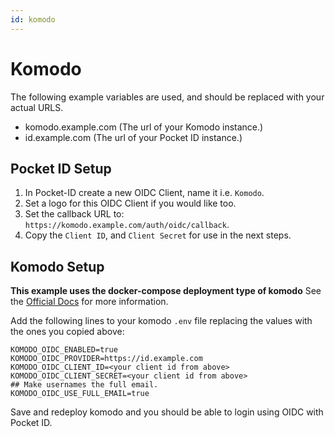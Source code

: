 ```yaml
---
id: komodo
---
```


# Komodo

The following example variables are used, and should be replaced with your actual URLS.

- komodo.example.com (The url of your Komodo instance.)
- id.example.com (The url of your Pocket ID instance.)

## Pocket ID Setup

1. In Pocket-ID create a new OIDC Client, name it i.e. `Komodo`.
2. Set a logo for this OIDC Client if you would like too.
3. Set the callback URL to: `https://komodo.example.com/auth/oidc/callback`.
4. Copy the `Client ID`, and `Client Secret` for use in the next steps.

## Komodo Setup

**This example uses the docker-compose deployment type of komodo** See the [Official Docs](https://komo.do/docs/intro) for more information.

Add the following lines to your komodo `.env` file replacing the values with the ones you copied above:

```env
KOMODO_OIDC_ENABLED=true
KOMODO_OIDC_PROVIDER=https://id.example.com
KOMODO_OIDC_CLIENT_ID=<your client id from above>
KOMODO_OIDC_CLIENT_SECRET=<your client id from above>
## Make usernames the full email.
KOMODO_OIDC_USE_FULL_EMAIL=true
```

Save and redeploy komodo and you should be able to login using OIDC with Pocket ID.
